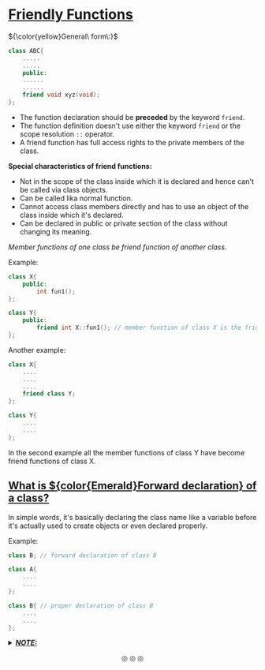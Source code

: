 # <ins>Friendly Functions</ins>
${\color{yellow}General\ form\:}$
```c++
class ABC{
	.....
	.....
	public:
	......
	......
	friend void xyz(void);
};
```
* The function declaration should be **preceded** by the keyword `friend`.
* The function definition doesn't use either the keyword `friend` or the scope resolution `::` operator.
* A friend function has full access rights to the private members of the class.

**Special characteristics of friend functions:**

* Not in the scope of the class inside which it is declared and hence can't be called via class objects.
* Can be called lika normal function.
* Cannot access class members directly and has to use an object of the class inside which it's declared.
* Can be declared in public or private section of the class without changing its meaning.

_Member functions of one class be friend function of another class._

Example:
```c++
class X{
	public:
		int fun1();
};

class Y{
	public:
		friend int X::fun1(); // member function of class X is the friend function of class Y
};
```

Another example:
```c++
class X{
	....
	....
	....
	friend class Y;
};

class Y{
	....
	....
};
```
In the second example all the member functions of class Y have become friend functions of class X.

## <ins>What is ${color{Emerald}Forward declaration} of a class?</ins>

In simple words, it's basically declaring the class name like a variable before it's actually used to create objects or even declared properly.

Example:
```c++
class B; // forward declaration of class B

class A{
	....
	....
};

class B{ // proper declaration of class B
	....
	....
};
```

<details>
<summary><ins><strong><em>NOTE:</em></strong></ins></summary>
**For a friend function to be able to access private members of two classes, it must be declared as a friend in both the class.**
**However, the definition of this function is done only once i.e this function is defined only once.**
</details>

<p align="center">
&#9678; &#9678; &#9678;
</p>
